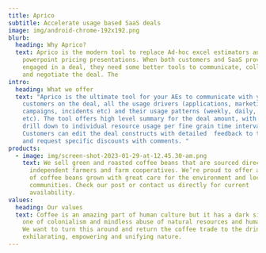 ```yaml
---
title: Aprico
subtitle: Accelerate usage based SaaS deals
image: img/android-chrome-192x192.png
blurb:
  heading: Why Aprico?
  text: Aprico is the modern tool to replace Ad-hoc excel estimators and bring
    powerpoint pricing presentations. When both customers and SaaS providers are
    engaged in a deal, they need some better tools to communicate, collaborate
    and negotiate the deal. The
intro:
  heading: What we offer
  text: "Aprico is the ultimate tool for your AEs to communicate with your
    customers on the deal, all the usage drivers (applications, marketing
    campaigns, incidents etc) and their usage patterns (weekly, daily, spiky
    etc). The tool offers high level summary for the deal amount, with detailed
    drill down to individual resource usage per fine grain time intervals.
    Customers can edit the deal constructs with detailed  feedback to the AEs
    and request specific discounts with comments. "
products:
  - image: img/screen-shot-2023-01-29-at-12.45.30-am.png
    text: We sell green and roasted coffee beans that are sourced directly from
      independent farmers and farm cooperatives. We’re proud to offer a variety
      of coffee beans grown with great care for the environment and local
      communities. Check our post or contact us directly for current
      availability.
values:
  heading: Our values
  text: Coffee is an amazing part of human culture but it has a dark side too –
    one of colonialism and mindless abuse of natural resources and human lives.
    We want to turn this around and return the coffee trade to the drink’s
    exhilarating, empowering and unifying nature.
---
```

